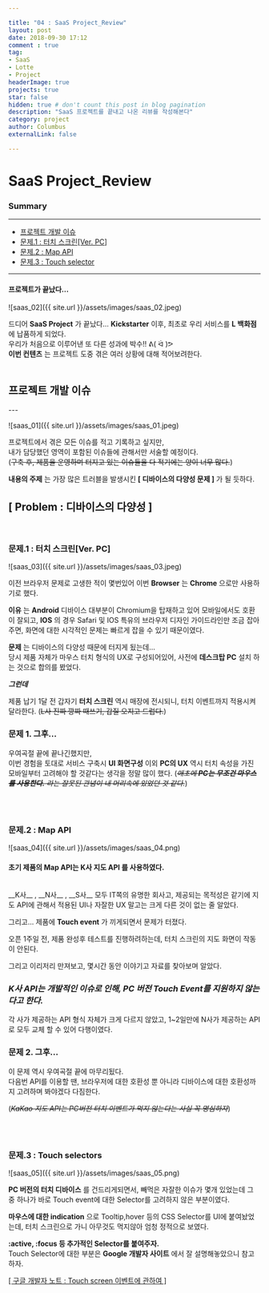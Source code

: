```yaml
---

title: "04 : SaaS Project_Review"
layout: post
date: 2018-09-30 17:12
comment : true
tag:
- SaaS
- Lotte
- Project
headerImage: true
projects: true
star: false
hidden: true # don't count this post in blog pagination
description: "SaaS 프로젝트를 끝내고 나온 리뷰를 작성해본다"
category: project
author: Columbus
externalLink: false

---
```




# SaaS Project_Review

### Summary
---

* [프로젝트 개발 이슈](#Start)
* [문제.1 : 터치 스크린[Ver. PC]](#first)
* [문제.2 : Map API](#second)
* [문제.3 : Touch selector](#third)

---

#### 프로젝트가 끝났다...

![saas_02]({{ site.url }}/assets/images/saas_02.jpeg)

드디어 __SaaS Project__ 가 끝났다...  __Kickstarter__ 이후, 최초로 우리 서비스를 __L 백화점__ 에 납품하게 되었다.<br>
우리가 처음으로 이루어낸 또 다른 성과에 박수!! ᕕ( ᐛ )ᕗ<br>
__이번 컨텐츠__ 는 프로젝트 도중 겪은 여러 상황에 대해 적어보려한다.
<br />
<br />
<div id="Start">
<h2>프로젝트 개발 이슈</h2>
</div>
---

![saas_01]({{ site.url }}/assets/images/saas_01.jpeg)

프로젝트에서 겪은 모든 이슈를 적고 기록하고 싶지만,<br>
내가 담당했던 영역이 포함된 이슈들에 관해서만 서술할 예정이다.<br>
(~~구축 후, 제품을 운영하며 터지고 있는 이슈들을 다 적기에는 양이 너무 많다.~~)

__내용의 주제__ 는 가장 많은 트러블을 발생시킨 __[ 디바이스의 다양성 문제 ]__ 가 될 듯하다. 

## [ Problem : 디바이스의 다양성 ]

<br>
<div id="first">
<h3>문제.1 : 터치 스크린[Ver. PC]</h3>
</div>

![saas_03]({{ site.url }}/assets/images/saas_03.jpeg)

이전 브라우저 문제로 고생한 적이 몇번있어 이번 __Browser__ 는 __Chrome__ 으로만 사용하기로 했다.

__이유__ 는 __Android__ 디바이스 대부분이 Chromium을 탑재하고 있어 모바일에서도 호환이 잘되고, __IOS__ 의 경우 Safari 및 IOS 특유의 브라우저 디자인 가이드라인만 조금 잡아주면, 화면에 대한 시각적인 문제는 빠르게 잡을 수 있기 때문이였다. 

__문제__ 는 디바이스의 다양성 때문에 터지게 됬는데...<br>
당시 제품 자체가 마우스 터치 형식의 UX로 구성되어있어, 사전에 __데스크탑 PC__ 설치 하는 것으로 합의를 봤었다.

___그런데___

제품 납기 1달 전 갑자기 __터치 스크린__ 역시 매장에 전시되니, 터치 이벤트까지 적용시켜 달라한다. (~~L사 진짜 깡짜 때쓰기, 갑질 오지고 드럽다.~~)

### 문제 1. 그후...

우여곡절 끝에 끝나긴했지만,<br>
이번 경험을 토대로 서비스 구축시 __UI 화면구성__ 이외 __PC의 UX__ 역시 터치 속성을 가진 모바일부터 고려해야 할 것같다는 생각을 정말 많이 했다.
(~~_애초에 __PC는 무조건 마우스를 사용한다.__ 라는 잘못된 관념이 내 머리속에 있었던 것 같다._~~)  

<br>
<br>
<div id="second">
<h3>문제.2 : Map API</h3>
</div>

![saas_04]({{ site.url }}/assets/images/saas_04.png)

#### 초기 제품의 Map API는 __K사 지도 API__ 를 사용하였다.
<br>
__K사__ , __N사__ , __S사__ 모두 IT쪽의 유명한 회사고, 제공되는 목적성은 같기에 지도 API에 관해서 적용된 UI나 자잘한 UX 말고는 크게 다른 것이 없는 줄 알았다.
  
그리고... 제품에 __Touch event__ 가 끼게되면서 문제가 터졌다.

오픈 1주일 전, 제품 완성후 테스트를 진행하려하는데, 터치 스크린의 지도 화면이 작동이 안된다.

그리고 이리저리 만져보고, 몇시간 동안 이야기고 자료를 찾아보며 알았다.

### _K사 API는 개발적인 이슈로 인해, PC 버전 Touch Event를 지원하지 않는다고 한다._

각 사가 제공하는 API 형식 자체가 크게 다르지 않았고, 1~2일만에 N사가 제공하는 API로 모두 교체 할 수 있어 다행이였다.

### 문제 2. 그후...

이 문제 역시 우여곡절 끝에 마무리됬다.<br>
다음번 API를 이용할 땐, 브라우저에 대한 호환성 뿐 아니라 디바이스에 대한 호환성까지 고려하며 봐야겠다 다짐한다.

(~~_KaKao 지도 API는 PC버전 터치 이벤트가 먹지 않는다는 사실 꼭 명심하자_~~)

<br>
<br>
<div id="third">
<h3>문제.3 : Touch selectors</h3>
</div>
 
![saas_05]({{ site.url }}/assets/images/saas_05.png)

__PC 버전의 터치 디바이스__ 를 건드리게되면서, 빼먹은 자잘한 이슈가 몇개 있었는데 그 중 하나가 바로 Touch event에 대한 Selector를 고려하지 않은 부분이였다.
  
__마우스에 대한 indication__ 으로 Tooltip,hover 등의 CSS Selector를 UI에 붙여놨었는데, 터치 스크린으로 가니 아무것도 먹지않아 엄청 정적으로 보였다.

__:active, :focus 등 추가적인 Selector를 붙여주자.__<br>
Touch Selector에 대한 부분은 __Google 개발자 사이트__ 에서 잘 설명해놓았으니 참고하자.

[[ 구글 개발자 노트 : Touch screen 이벤트에 관하여 ]](https://developers.google.com/web/fundamentals/design-and-ux/input/touch/?hl=ko)
<br />
<br />
<br />